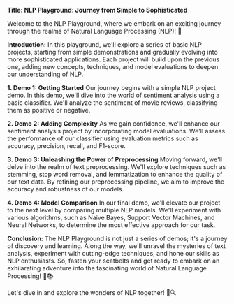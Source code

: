 **Title: NLP Playground: Journey from Simple to Sophisticated**

Welcome to the NLP Playground, where we embark on an exciting journey through the realms of Natural Language Processing (NLP)! 🚀

**Introduction:**
In this playground, we'll explore a series of basic NLP projects, starting from simple demonstrations and gradually evolving into more sophisticated applications. Each project will build upon the previous one, adding new concepts, techniques, and model evaluations to deepen our understanding of NLP.

**1. Demo 1: Getting Started**
Our journey begins with a simple NLP project demo. In this demo, we'll dive into the world of sentiment analysis using a basic classifier. We'll analyze the sentiment of movie reviews, classifying them as positive or negative.

**2. Demo 2: Adding Complexity**
As we gain confidence, we'll enhance our sentiment analysis project by incorporating model evaluations. We'll assess the performance of our classifier using evaluation metrics such as accuracy, precision, recall, and F1-score.

**3. Demo 3: Unleashing the Power of Preprocessing**
Moving forward, we'll delve into the realm of text preprocessing. We'll explore techniques such as stemming, stop word removal, and lemmatization to enhance the quality of our text data. By refining our preprocessing pipeline, we aim to improve the accuracy and robustness of our models.

**4. Demo 4: Model Comparison**
In our final demo, we'll elevate our project to the next level by comparing multiple NLP models. We'll experiment with various algorithms, such as Naive Bayes, Support Vector Machines, and Neural Networks, to determine the most effective approach for our task.

**Conclusion:**
The NLP Playground is not just a series of demos; it's a journey of discovery and learning. Along the way, we'll unravel the mysteries of text analysis, experiment with cutting-edge techniques, and hone our skills as NLP enthusiasts. So, fasten your seatbelts and get ready to embark on an exhilarating adventure into the fascinating world of Natural Language Processing! 🌟📚

Let's dive in and explore the wonders of NLP together! 🎉🔍
